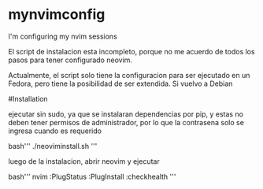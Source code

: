 # mynvimconfig
I'm configuring my nvim sessions 

El script de instalacion esta incompleto, porque no me acuerdo de todos los pasos para tener configurado neovim.

Actualmente, el script solo tiene la configuracion para ser ejecutado en un Fedora, pero tiene la posibilidad de ser extendida. Si vuelvo a Debian 

#Installation 

ejecutar sin sudo, ya que se instalaran dependencias por pip, y estas no deben tener permisos de administrador, por lo que la contrasena solo se ingresa cuando es requerido

bash'''
./neoviminstall.sh
'''

luego de la instalacion, abrir neovim y ejecutar 

bash'''
nvim
:PlugStatus
:PlugInstall
:checkhealth
'''



